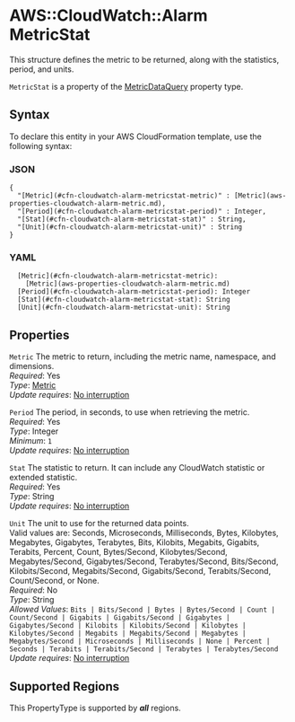# AWS::CloudWatch::Alarm MetricStat<a name="aws-properties-cloudwatch-alarm-metricstat"></a>

This structure defines the metric to be returned, along with the statistics, period, and units\.

 `MetricStat` is a property of the [MetricDataQuery](https://docs.aws.amazon.com/AWSCloudFormation/latest/UserGuide/aws-properties-cloudwatch-alarm-metricdataquery.html) property type\.

## Syntax<a name="aws-properties-cloudwatch-alarm-metricstat-syntax"></a>

To declare this entity in your AWS CloudFormation template, use the following syntax:

### JSON<a name="aws-properties-cloudwatch-alarm-metricstat-syntax.json"></a>

```
{
  "[Metric](#cfn-cloudwatch-alarm-metricstat-metric)" : [Metric](aws-properties-cloudwatch-alarm-metric.md),
  "[Period](#cfn-cloudwatch-alarm-metricstat-period)" : Integer,
  "[Stat](#cfn-cloudwatch-alarm-metricstat-stat)" : String,
  "[Unit](#cfn-cloudwatch-alarm-metricstat-unit)" : String
}
```

### YAML<a name="aws-properties-cloudwatch-alarm-metricstat-syntax.yaml"></a>

```
  [Metric](#cfn-cloudwatch-alarm-metricstat-metric): 
    [Metric](aws-properties-cloudwatch-alarm-metric.md)
  [Period](#cfn-cloudwatch-alarm-metricstat-period): Integer
  [Stat](#cfn-cloudwatch-alarm-metricstat-stat): String
  [Unit](#cfn-cloudwatch-alarm-metricstat-unit): String
```

## Properties<a name="aws-properties-cloudwatch-alarm-metricstat-properties"></a>

`Metric`  <a name="cfn-cloudwatch-alarm-metricstat-metric"></a>
The metric to return, including the metric name, namespace, and dimensions\.  
*Required*: Yes  
*Type*: [Metric](aws-properties-cloudwatch-alarm-metric.md)  
*Update requires*: [No interruption](https://docs.aws.amazon.com/AWSCloudFormation/latest/UserGuide/using-cfn-updating-stacks-update-behaviors.html#update-no-interrupt)

`Period`  <a name="cfn-cloudwatch-alarm-metricstat-period"></a>
The period, in seconds, to use when retrieving the metric\.  
*Required*: Yes  
*Type*: Integer  
*Minimum*: `1`  
*Update requires*: [No interruption](https://docs.aws.amazon.com/AWSCloudFormation/latest/UserGuide/using-cfn-updating-stacks-update-behaviors.html#update-no-interrupt)

`Stat`  <a name="cfn-cloudwatch-alarm-metricstat-stat"></a>
The statistic to return\. It can include any CloudWatch statistic or extended statistic\.  
*Required*: Yes  
*Type*: String  
*Update requires*: [No interruption](https://docs.aws.amazon.com/AWSCloudFormation/latest/UserGuide/using-cfn-updating-stacks-update-behaviors.html#update-no-interrupt)

`Unit`  <a name="cfn-cloudwatch-alarm-metricstat-unit"></a>
The unit to use for the returned data points\.   
Valid values are: Seconds, Microseconds, Milliseconds, Bytes, Kilobytes, Megabytes, Gigabytes, Terabytes, Bits, Kilobits, Megabits, Gigabits, Terabits, Percent, Count, Bytes/Second, Kilobytes/Second, Megabytes/Second, Gigabytes/Second, Terabytes/Second, Bits/Second, Kilobits/Second, Megabits/Second, Gigabits/Second, Terabits/Second, Count/Second, or None\.  
*Required*: No  
*Type*: String  
*Allowed Values*: `Bits | Bits/Second | Bytes | Bytes/Second | Count | Count/Second | Gigabits | Gigabits/Second | Gigabytes | Gigabytes/Second | Kilobits | Kilobits/Second | Kilobytes | Kilobytes/Second | Megabits | Megabits/Second | Megabytes | Megabytes/Second | Microseconds | Milliseconds | None | Percent | Seconds | Terabits | Terabits/Second | Terabytes | Terabytes/Second`  
*Update requires*: [No interruption](https://docs.aws.amazon.com/AWSCloudFormation/latest/UserGuide/using-cfn-updating-stacks-update-behaviors.html#update-no-interrupt)

## Supported Regions

This PropertyType is supported by ***all*** regions.